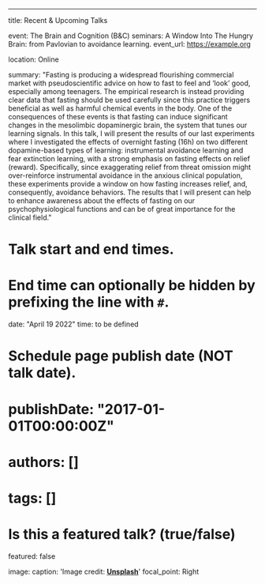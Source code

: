 ---
title: Recent & Upcoming Talks

event: The Brain and Cognition (B&C) seminars: A Window Into The Hungry Brain: from Pavlovian to avoidance learning.
event_url: https://example.org

location: Online


summary: "Fasting is producing a widespread flourishing commercial market with pseudoscientific advice on how to fast to feel and ‘look’ good, especially among teenagers. The empirical research is instead providing clear data that fasting should be used carefully since this practice triggers beneficial as well as harmful chemical events in the body. One of the consequences of these events is that fasting can induce significant changes in the mesolimbic dopaminergic brain, the system that tunes our learning signals.
In this talk, I will present the results of our last experiments where I investigated the effects of overnight fasting (16h) on two different dopamine-based types of learning: instrumental avoidance learning and fear extinction learning, with a strong emphasis on fasting effects on relief (reward). Specifically, since exaggerating relief from threat omission might over-reinforce instrumental avoidance in the anxious clinical population, these experiments provide a window on how fasting increases relief, and, consequently, avoidance behaviors. 
The results that I will present can help to enhance awareness about the effects of fasting on our psychophysiological functions and can be of great importance for the clinical field."

# Talk start and end times.
#   End time can optionally be hidden by prefixing the line with `#`.
date: "April 19 2022"
time: to be defined

# Schedule page publish date (NOT talk date).
 # publishDate: "2017-01-01T00:00:00Z"

# authors: []
# tags: []

# Is this a featured talk? (true/false)
featured: false

image:
  caption: 'Image credit: [**Unsplash**](https://unsplash.com/photos/bzdhc5b3Bxs)'
  focal_point: Right
